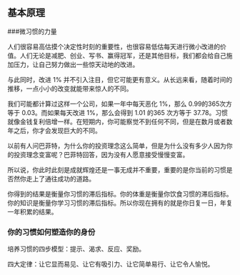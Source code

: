 

## 基本原理

###微习惯的力量

人们很容易高估摸个决定性时刻的重要性，也很容易低估每天进行微小改进的价值。人们无论是减肥、创业、写书、赢得冠军，还是其他目标，我们都会给自己施加压力，让自己努力做出一些惊天动地的改进。

与此同时，改进 1% 并不引入注目，但它可能更有意义。从长远来看，随着时间的推移，一点小小的改变就能带来惊人的不同。

我们可能都计算过这样一个公司，如果一年中每天恶化 1%，那么 0.99的365次方等于 0.03。而如果每天改进 1%，那么会得到 1.01 的365 次方等于 37.78。习惯就像金钱复利倍增一样。在短期内，你可能察觉不到任何不同，但是在数月或者数年之后，你才会发现巨大的不同。

以前有人问巴菲特，为什么你的投资理念这么简单，但是为什么没有多少人因为你的投资理念变富呢？巴菲特回答，因为没有人愿意接受慢慢变富。

所以说，你此时此刻是成就辉煌还是一事无成并不重要，重要的是你当前的习惯是否然你走上了通往成功的道路。

你得到的结果是衡量你习惯的滞后指标。你的体重是衡量你饮食习惯的滞后指标。你的知识是衡量你学习习惯的滞后指标。所以你现在拥有的就是你日复一日，年复一年积累的结果。

### 你的习惯如何塑造你的身份





培养习惯的四步模型：提示、渴求、反应、奖励。



四大定律：让它显而易见、让它有吸引力、让它简单易行、让它令人愉悦。